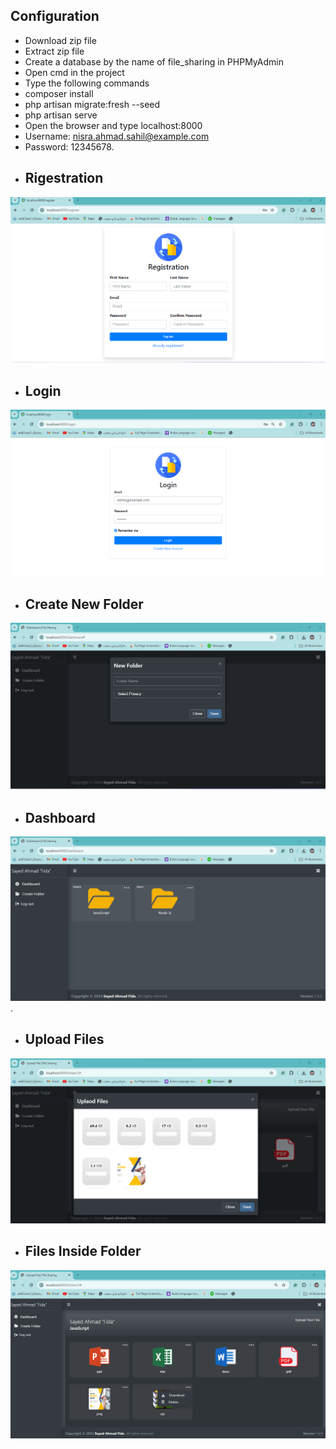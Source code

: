 ## Configuration
- Download zip file
- Extract zip file
- Create a database by the name of file_sharing in PHPMyAdmin
- Open cmd in the project
- Type the following commands
- composer install 
- php artisan migrate:fresh --seed
- php artisan serve
- Open the browser and type localhost:8000
- Username: nisra.ahmad.sahil@example.com
- Password: 12345678.
- ## Rigestration
![Alt text](https://raw.githubusercontent.com/sayedahmadfida/images/d2471f285ef3c102f184f65b2b4421eb18b735f2/Register.png)
- ## Login
![Alt text](https://raw.githubusercontent.com/sayedahmadfida/images/d2471f285ef3c102f184f65b2b4421eb18b735f2/login.png)
- ## Create New Folder

![Alt text](https://raw.githubusercontent.com/sayedahmadfida/images/d2471f285ef3c102f184f65b2b4421eb18b735f2/Create%20Directory.png)

- ## Dashboard

![Alt text](https://raw.githubusercontent.com/sayedahmadfida/images/d2471f285ef3c102f184f65b2b4421eb18b735f2/dashboard.png).

- ## Upload Files

![Alt text](https://raw.githubusercontent.com/sayedahmadfida/images/d2471f285ef3c102f184f65b2b4421eb18b735f2/Uplaod%20Filse.png)

- ## Files Inside Folder

![Alt text](https://raw.githubusercontent.com/sayedahmadfida/images/d2471f285ef3c102f184f65b2b4421eb18b735f2/File%20Action.png)
